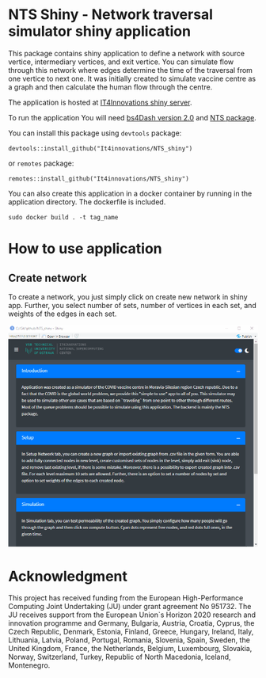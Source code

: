 NTS Shiny - Network traversal simulator shiny application
==========================
  
This package contains shiny application to define a network with source vertice, intermediary vertices, and exit vertice.
You can simulate flow through this network where edges determine the time of the traversal from one vertice to next one.
It was initially created to simulate vaccine centre as a graph and then calculate the human flow through the centre.

The application is hosted at [IT4Innovations shiny server](https://shiny.vsb.cz/app/nts-shiny).

To run the application You will need [bs4Dash version 2.0](https://github.com/RinteRface/bs4Dash) and [NTS package](https://github.com/It4innovations/NTS).

You can install this package using `devtools` package:
```
devtools::install_github("It4innovations/NTS_shiny")
```
or `remotes` package:
  
  ```
remotes::install_github("It4innovations/NTS_shiny")
```

You can also create this application in a docker container by running in the application directory. The dockerfile is included.
```
sudo docker build . -t tag_name
```

# How to use application
## Create network

To create a network, you just simply click on create new network in shiny app. Further, you select number of sets, number of vertices in each set, and weights of the edges in each set.

![](https://github.com/It4innovations/NTS_shiny/blob/dev/create_net.gif)


# Acknowledgment

This project has received funding from the European High-Performance Computing Joint Undertaking (JU) under grant agreement No 951732.
The JU receives support from the European Union`s Horizon 2020 research and innovation programme and Germany, Bulgaria, Austria, Croatia,
Cyprus, the Czech Republic, Denmark, Estonia, Finland, Greece, Hungary, Ireland, Italy, Lithuania, Latvia, Poland, Portugal, Romania, Slovenia,
Spain, Sweden, the United Kingdom, France, the Netherlands, Belgium, Luxembourg, Slovakia, Norway, Switzerland, Turkey, Republic of North Macedonia,
Iceland, Montenegro.
